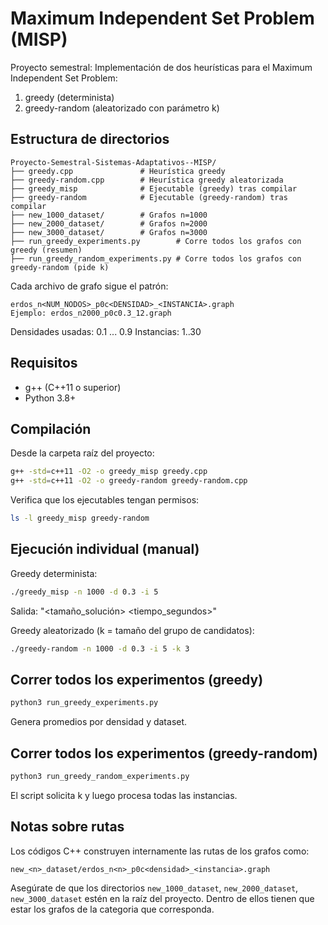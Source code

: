 # Maximum Independent Set Problem (MISP)

Proyecto semestral: Implementación de dos heurísticas para el Maximum Independent Set Problem:
1. greedy (determinista)
2. greedy-random (aleatorizado con parámetro k)

## Estructura de directorios
```
Proyecto-Semestral-Sistemas-Adaptativos--MISP/
├── greedy.cpp               # Heurística greedy
├── greedy-random.cpp        # Heurística greedy aleatorizada
├── greedy_misp              # Ejecutable (greedy) tras compilar
├── greedy-random            # Ejecutable (greedy-random) tras compilar
├── new_1000_dataset/        # Grafos n=1000
├── new_2000_dataset/        # Grafos n=2000
├── new_3000_dataset/        # Grafos n=3000
├── run_greedy_experiments.py        # Corre todos los grafos con greedy (resumen)
├── run_greedy_random_experiments.py # Corre todos los grafos con greedy-random (pide k)
```
Cada archivo de grafo sigue el patrón:
```
erdos_n<NUM_NODOS>_p0c<DENSIDAD>_<INSTANCIA>.graph
Ejemplo: erdos_n2000_p0c0.3_12.graph
```
Densidades usadas: 0.1 ... 0.9
Instancias: 1..30

## Requisitos
- g++ (C++11 o superior)
- Python 3.8+

## Compilación
Desde la carpeta raíz del proyecto:
```bash
g++ -std=c++11 -O2 -o greedy_misp greedy.cpp
g++ -std=c++11 -O2 -o greedy-random greedy-random.cpp
```
Verifica que los ejecutables tengan permisos:
```bash
ls -l greedy_misp greedy-random
```

## Ejecución individual (manual)
Greedy determinista:
```bash
./greedy_misp -n 1000 -d 0.3 -i 5
```
Salida: "<tamaño_solución> <tiempo_segundos>"

Greedy aleatorizado (k = tamaño del grupo de candidatos):
```bash
./greedy-random -n 1000 -d 0.3 -i 5 -k 3
```

## Correr todos los experimentos (greedy)
```bash
python3 run_greedy_experiments.py
```
Genera promedios por densidad y dataset.

## Correr todos los experimentos (greedy-random)
```bash
python3 run_greedy_random_experiments.py
```
El script solicita k y luego procesa todas las instancias.

## Notas sobre rutas
Los códigos C++ construyen internamente las rutas de los grafos como:
```
new_<n>_dataset/erdos_n<n>_p0c<densidad>_<instancia>.graph
```
Asegúrate de que los directorios `new_1000_dataset`, `new_2000_dataset`, `new_3000_dataset` estén en la raíz del proyecto. Dentro de ellos tienen que estar los grafos de la categoria que corresponda.